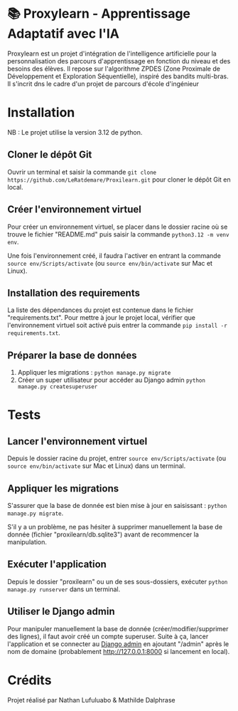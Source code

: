 # 📚 Proxylearn - Apprentissage Adaptatif avec l'IA

Proxylearn est un projet d'intégration de l'intelligence artificielle pour la personnalisation des parcours d'apprentissage en fonction du niveau et des besoins des élèves. Il repose sur l'algorithme ZPDES (Zone Proximale de Développement et Exploration Séquentielle), inspiré des bandits multi-bras.
Il s'incrit dns le cadre d'un projet de parcours d'école d'ingénieur

# Installation

NB : Le projet utilise la version 3.12 de python.

## Cloner le dépôt Git

Ouvrir un terminal et saisir la commande `git clone https://github.com/LeRatdemare/Proxilearn.git` pour cloner le dépôt Git en local.

## Créer l'environnement virtuel

Pour créer un environnement virtuel, se placer dans le dossier racine où se trouve le fichier "README.md" puis saisir la commande `python3.12 -m venv env`.

Une fois l'environnement créé, il faudra l'activer en entrant la commande `source env/Scripts/activate` (ou `source env/bin/activate` sur Mac et Linux).

## Installation des requirements

La liste des dépendances du projet est contenue dans le fichier "requirements.txt". Pour mettre à jour le projet local, vérifier que l'environnement virtuel soit activé puis entrer la commande `pip install -r requirements.txt`.

## Préparer la base de données

1. Appliquer les migrations : `python manage.py migrate`
2. Créer un super utilisateur pour accéder au Django admin `python manage.py createsuperuser`

# Tests

## Lancer l'environnement virtuel

Depuis le dossier racine du projet, entrer `source env/Scripts/activate` (ou `source env/bin/activate` sur Mac et Linux) dans un terminal.

## Appliquer les migrations

S'assurer que la base de donnée est bien mise à jour en saisissant : `python manage.py migrate`.

S'il y a un problème, ne pas hésiter à supprimer manuellement la base de donnée (fichier "proxilearn/db.sqlite3") avant de recommencer la manipulation.

## Exécuter l'application

Depuis le dossier "proxilearn" ou un de ses sous-dossiers, exécuter `python manage.py runserver` dans un terminal.

## Utiliser le Django admin

Pour manipuler manuellement la base de donnée (créer/modifier/supprimer des lignes), il faut avoir créé un compte superuser. Suite à ça, lancer l'application et se connecter au [Django admin](http://127.0.0.1:8000/admin) en ajoutant "/admin" après le nom de domaine (probablement http://127.0.0.1:8000 si lancement en local).

# Crédits

Projet réalisé par Nathan Lufuluabo & Mathilde Dalphrase